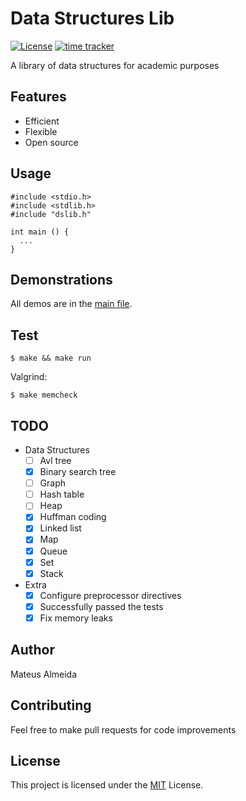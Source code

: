# Data Structures Lib

[![License](https://img.shields.io/badge/license-MIT-blue)](./license) [![time tracker](https://wakatime.com/badge/github/imsouza/data-structures-lib.svg)](https://wakatime.com/badge/github/imsouza/data-structures-lib)

A library of data structures for academic purposes

## Features

- Efficient 
- Flexible
- Open source

## Usage

```
#include <stdio.h>
#include <stdlib.h>
#include "dslib.h"

int main () {
  ...
}
```

## Demonstrations

All demos are in the [main file](https://github.com/imsouza/data-structures-lib/blob/main/src/main.c).

## Test

```$ make && make run ```

Valgrind:

```$ make memcheck ```

## TODO

- Data Structures
  - [ ] Avl tree
  - [x] Binary search tree
  - [ ] Graph
  - [ ] Hash table
  - [ ] Heap
  - [x] Huffman coding
  - [x] Linked list
  - [x] Map
  - [x] Queue
  - [x] Set
  - [x] Stack

- Extra
  - [x] Configure preprocessor directives
  - [x] Successfully passed the tests
  - [x] Fix memory leaks

## Author

Mateus Almeida

## Contributing

Feel free to make pull requests for code improvements

## License

This project is licensed under the [MIT](https://github.com/imsouza/data-structures-lib/blob/main/LICENSE) License.
